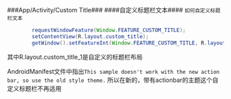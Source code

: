 ###App/Activity/Custom Title###
####自定义标题栏文本####
`如何自定义标题栏文本`

```java
	    requestWindowFeature(Window.FEATURE_CUSTOM_TITLE);
        setContentView(R.layout.custom_title);
        getWindow().setFeatureInt(Window.FEATURE_CUSTOM_TITLE, R.layout.custom_title_1);
``` 

其中R.layout.custom_title_1是自定义的标题栏布局

AndroidManifest文件中指出`This sample doesn't work with the new action bar, so use the old style theme.` 
所以在新的，带有actionbar的主题这个自定义标题栏不再适用